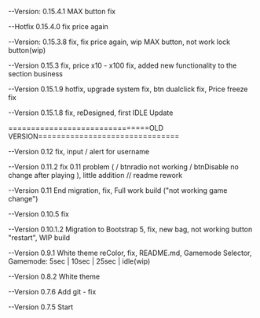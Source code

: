 
--Version: 0.15.4.1
    MAX button fix

--Hotfix 0.15.4.0
    fix price again

--Version: 0.15.3.8
    fix, fix price again, wip MAX button, not work lock button(wip) 

--Version 0.15.3
    fix, price x10 - x100 fix, added new functionality to the section business

--Version 0.15.1.9
    hotfix, upgrade system fix, btn dualclick fix, Price freeze fix

--Version 0.15.1.8
    fix, reDesigned, first IDLE Update
    
===============================OLD VERSION===============================

--Version 0.12
    fix, input / alert for username

--Version 0.11.2
    fix 0.11 problem ( / btnradio not working / btnDisable no change after playing ), little addition
    // readme rework
 
--Version 0.11
    End migration, fix, Full work build ("not working game change")

--Version 0.10.5
    fix

--Version 0.10.1.2
    Migration to Bootstrap 5, fix, new bag, not working button "restart", WIP build 

--Version 0.9.1
    White theme reColor, fix, README.md, Gamemode Selector, Gamemode: 5sec | 10sec | 25sec | idle(wip)

--Version 0.8.2
    White theme

--Version 0.7.6
    Add git - fix

--Version 0.7.5 
    Start
